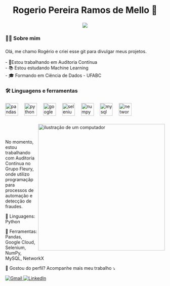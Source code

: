<br clear="both">

<h1 align="center">Rogerio Pereira Ramos de Mello 👋</h1>

###

<div align="center">
  <img src="https://visitor-badge.laobi.icu/badge?page_id=Rogerioprrj.Rogerioprrj&"  />
</div>

###

<h3 align="left">👩‍💻  Sobre mim</h3>

###

<p align="left">Olá, me chamo Rogério e criei esse git para divulgar meus projetos.<br><br>- 🔭Estou trabalhando em Auditoria Contínua<br>- 📚 Estou estudando Machine Learning<br>- 🎓 Formando em Ciência de Dados - UFABC</p> 

###

<h3 align="left">🛠 Linguagens e ferramentas</h3>

###

<div align="left">
  <img src="https://cdn.jsdelivr.net/gh/devicons/devicon/icons/pandas/pandas-original.svg" height="40" alt="pandas logo"  />
  <img width="12" />
  <img src="https://cdn.jsdelivr.net/gh/devicons/devicon/icons/python/python-original.svg" height="40" alt="python logo"  />
  <img width="12" />
  <img src="https://cdn.jsdelivr.net/gh/devicons/devicon/icons/googlecloud/googlecloud-original.svg" height="40" alt="googlecloud logo"  />
  <img width="12" />
  <img src="https://cdn.jsdelivr.net/gh/devicons/devicon/icons/selenium/selenium-original.svg" height="40" alt="selenium logo"  />
  <img width="12" />
  <img src="https://cdn.jsdelivr.net/gh/devicons/devicon/icons/numpy/numpy-original.svg" height="40" alt="numpy logo"  />
  <img width="12" />
  <img src="https://cdn.jsdelivr.net/gh/devicons/devicon/icons/mysql/mysql-original.svg" height="40" alt="mysql logo"  />
  <img width="12" />
  <img src="https://cdn.jsdelivr.net/gh/devicons/devicon/icons/networkx/networkx-original.svg" height="40" alt="networkx logo"  />
</div>

###

<img src="https://raw.githubusercontent.com/MicaelliMedeiros/micaellimedeiros/master/image/computer-illustration.png" alt="ilustração de um computador" min-width="400px" max-width="400px" width="400px" align="right">
<br><br>
<p align="left">  No momento, estou trabalhando com Auditoria Contínua no Grupo Fleury, onde utilizo programaçãp para processos de automação e detecção de fraudes.</p> 
<p align="left"> 🦄 Linguagens: Python </p> 
<p align="left"> 💼 Ferramentas: Pandas, Google Cloud, Selenium, NumPy, MySQL, NetworkX </p>
<p align="left"> 💌 Gostou do perfil? Acompanhe mais meu trabalho ⤵️</p>

<p align="left">
<a href="https://mail.google.com/mail/u/0/?pli=1#inbox?compose=CllgCJftMDNxlXMxLfdcqpdlWDfMCHMBLHNRwNBBRmwpsTQThxHbfqmNQDwmtTsnsXFfPLGKKML" title="Gmail">
  <img src="https://img.shields.io/badge/-Gmail-FF0000?style=flat-square&labelColor=FF0000&logo=gmail&logoColor=white" alt="Gmail"/> </a>
  <a href="https://www.linkedin.com/in/rogerio-pereira-5a472b246/" title="LinkedIn">
  <img src="https://img.shields.io/badge/-Linkedin-0e76a8?style=flat-square&logo=Linkedin&logoColor=white" alt="LinkedIn"/> </a>
</p>
<br><br>

